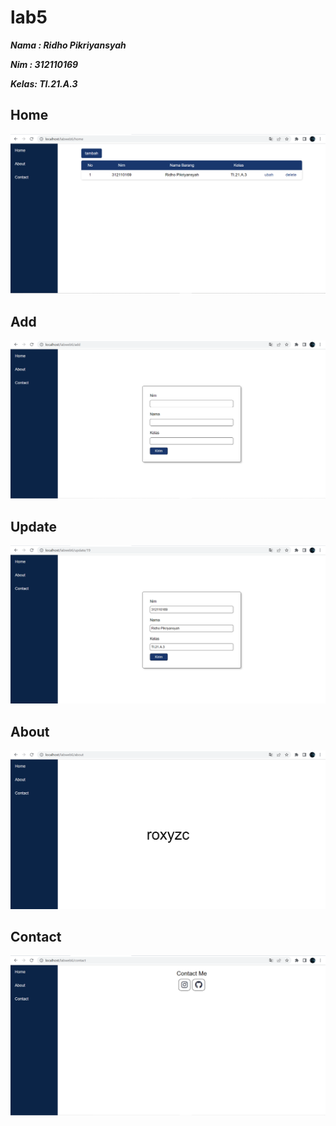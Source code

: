 # lab5

**_<p>Nama : Ridho Pikriyansyah</p>_**
**_<p>Nim : 312110169</p>_**
**_<p>Kelas: TI.21.A.3</p>_**

## Home

![roxyzc](./img/home.png)

## Add

![roxyzc](./img/add.png)

## Update

![roxyzc](./img/update.png)

## About

![roxyzc](./img/about.png)

## Contact

![roxyzc](./img/contact.png)
